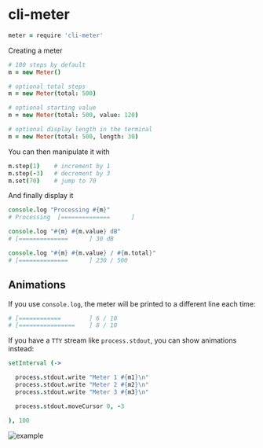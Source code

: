 # cli-meter

```coffee
meter = require 'cli-meter'
```

Creating a meter

```coffee
# 100 steps by default
m = new Meter()

# optional total steps
m = new Meter(total: 500)

# optional starting value
m = new Meter(total: 500, value: 120)

# optional display length in the terminal
m = new Meter(total: 500, length: 30)
```

You can then manipulate it with

```coffee
m.step(1)    # increment by 1
m.step(-3)   # decrement by 3
m.set(70)    # jump to 70
```

And finally display it

```coffee
console.log "Processing #{m}"
# Processing  [==============      ]

console.log "#{m} #{m.value} dB"
# [==============      ] 30 dB

console.log "#{m} #{m.value} / #{m.total}"
# [==============      ] 230 / 500
```

## Animations

If you use `console.log`, the meter will be printed to a different line each time:

```coffee
# [============        ] 6 / 10
# [================    ] 8 / 10
```

If you have a `TTY` stream like `process.stdout`, you can show animations instead:

```coffee
setInterval (->

  process.stdout.write "Meter 1 #{m1}\n"
  process.stdout.write "Meter 2 #{m2}\n"
  process.stdout.write "Meter 3 #{m3}\n"

  process.stdout.moveCursor 0, -3

), 100
```

![example](https://raw.github.com/TabDigital/cli-meter/master/example.gif)

